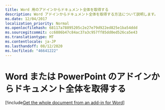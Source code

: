 ```yaml
---
title: Word 用のアドインからドキュメント全体を取得する
description: Word アドインからドキュメント全体を取得する方法について説明します。
ms.date: 12/04/2017
localization_priority: Normal
ms.openlocfilehash: 68117a78895205c2e27e79d922ed825e1ba54ddd
ms.sourcegitcommit: cc6886b47c84ac37a3c957ff85dd0ed526ca5e43
ms.translationtype: MT
ms.contentlocale: ja-JP
ms.lasthandoff: 08/12/2020
ms.locfileid: "46641222"
---
```

# <a name="get-the-whole-document-from-an-add-in-for-word-or-powerpoint"></a>Word または PowerPoint のアドインからドキュメント全体を取得する

[!include[Get the whole document from an add-in for Word](../includes/file-get-the-whole-document-from-an-add-in-for-powerpoint-or-word.md)]
